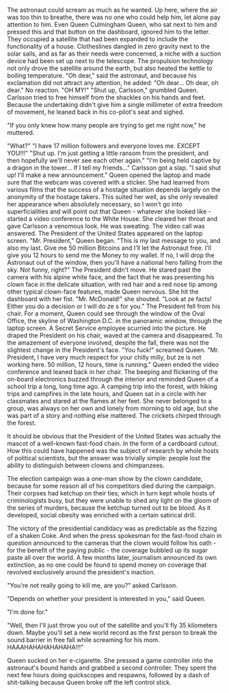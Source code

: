 The astronaut could scream as much as he wanted. Up here, where the air was too thin to breathe, there was no one who could help him, let alone pay attention to him. Even Queen Culmingham Queen, who sat next to him and pressed this and that button on the dashboard, ignored him to the letter.
They occupied a satellite that had been expanded to include the functionality of a house. Clotheslines dangled in zero gravity next to the solar sails, and as far as their needs were concerned, a niche with a suction device had been set up next to the telescope. The propulsion technology not only drove the satellite around the earth, but also heated the kettle to boiling temperature.
"Oh dear," said the astronaut, and because his exclamation did not attract any attention, he added: "Oh dear... Oh dear, oh dear."
No reaction.
"OH MY!"
"Shut up, Carlsson," grumbled Queen.
Carlsson tried to free himself from the shackles on his hands and feet. Because the undertaking didn't give him a single millimeter of extra freedom of movement, he leaned back in his co-pilot's seat and sighed.

"If you only knew how many people are trying to get me right now," he muttered.

"What?"
"I have 17 million followers and everyone loves me. EXCEPT YOU!!!"
"Shut up. I'm just getting a little ransom from the president, and then hopefully we'll never see each other again."
"I'm being held captive by a dragon in the tower... If I tell my friends..."
Carlsson got a slap.
"I said shut up! I'll make a new announcement."
Queen opened the laptop and made sure that the webcam was covered with a sticker. She had learned from various films that the success of a hostage situation depends largely on the anonymity of the hostage takers. This suited her well, as she only revealed her appearance when absolutely necessary, so I won't go into superficialities and will point out that Queen - whatever she looked like - started a video conference to the White House.
She cleared her throat and gave Carlsson a venomous look. He was sweating.
The video call was answered. The President of the United States appeared on the laptop screen.
"Mr. President," Queen began. "This is my last message to you, and also my last. Give me 50 million Bitcoins and I'll let the Astronaut free. I'll give you 12 hours to send me the Money to my wallet. If no, I will drop the Astronaut out of the window, then you'll have a national hero falling from the sky. Not funny, right?"
The President didn't move. He stared past the camera with his alpine white face, and the fact that he was presenting his clown face in the delicate situation, with red hair and a red nose tip among other typical clown-face features, made Queen nervous. She hit the dashboard with her fist.
"Mr. McDonald!" she shouted. "Look at ze facts! Either you do a decision or I will do ze s for you."
The President fell from his chair. For a moment, Queen could see through the window of the Oval Office, the skyline of Washington D.C. in the panoramic window, through the laptop screen. A Secret Service employee scurried into the picture. He draped the President on his chair, waved at the camera and disappeared. To the amazement of everyone involved, despite the fall, there was not the slightest change in the President's face.
"You fuck!" screamed Queen. "Mr. President, I have very much respect for your chilly milly, but ze is not working here. 50 million, 12 hours, time is running." Queen ended the video conference and leaned back in her chair.
The beeping and flickering of the on-board electronics buzzed through the interior and reminded Queen of a school trip a long, long time ago. A camping trip into the forest, with hiking trips and campfires in the late hours, and Queen sat in a circle with her classmates and stared at the flames at her feet. She never belonged to a group, was always on her own and lonely from morning to old age, but she was part of a story and nothing else mattered. The crickets chirped through the forest.

It should be obvious that the President of the United States was actually the mascot of a well-known fast-food chain. In the form of a cardboard cutout.
How this could have happened was the subject of research by whole hosts of political scientists, but the answer was trivially simple: people lost the ability to distinguish between clowns and chimpanzees.

The election campaign was a one-man show by the clown candidate, because for some reason all of his competitors died during the campaign. Their corpses had ketchup on their ties, which in turn kept whole hosts of criminologists busy, but they were unable to shed any light on the gloom of the series of murders, because the ketchup turned out to be blood. As it developed, social obesity was enriched with a certain satirical drill.

The victory of the presidential candidacy was as predictable as the fizzing of a shaken Coke. And when the press spokesman for the fast-food chain in question announced to the cameras that the clown would follow his oath - for the benefit of the paying public - the coverage bubbled up its sugar paste all over the world. A few months later, journalism announced its own extinction, as no one could be found to spend money on coverage that revolved exclusively around the president's inaction.

"You're not really going to kill me, are you?" asked Carlsson.

"Depends on whether your president is interested in you," said Queen.

"I'm done for."

"Well, then I'll just throw you out of the satellite and you'll fly 35 kilometers down. Maybe you'll set a new world record as the first person to break the sound barrier in free fall while screaming for his mom. HAAAHAHAHAHAHAHA!!!"

Queen sucked on her e-cigarette. She pressed a game controller into the astronaut's bound hands and grabbed a second controller. They spent the next few hours doing quickscopes and respawns, followed by a dash of shit-talking because Queen broke off the left control stick.